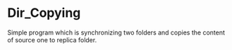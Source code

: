 # Dir_Copying
Simple program which is synchronizing two folders and copies the content of source one to replica folder.
